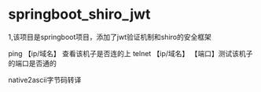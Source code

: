 # springboot_shiro_jwt
1,该项目是springboot项目，添加了jwt验证机制和shiro的安全框架

ping 【ip/域名】 查看该机子是否连的上
telnet 【ip/域名】 【端口】测试该机子的端口是否通的

native2ascii字节码转译